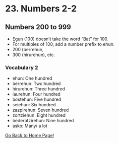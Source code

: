 # 23. Numbers 2-2
## Numbers 200 to 999
* Egun (100) doesn’t take the word “Bat” for 100.
* For multiples of 100, add a number prefix to ehun:
* 200 (berrehun,
* 300 (hirurehun), etc.

### Vocabulary 2
* ehun: One hundred
* berrehun: Two hundred
* hirurehun: Three hundred
* laurehun: Four hundred
* bostehun: Five hundred
* seiehun: Six hundred
* zazpirehun: Seven hundred
* zortziehun: Eight hundred
* bederatzirehun: Nine hundred
* asko: Many/ a lot

[ Go Back to Home Page!](..)
